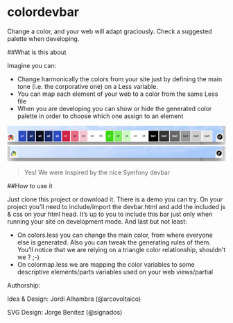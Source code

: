 # colordevbar
Change a color, and your web will adapt graciously. Check a suggested palette when developing.


##What is this about

Imagine you can:
- Change harmonically the colors from your site just by defining the main tone (i.e. the corporative one) on a Less variable.
- You can map each element of your web to a color from the same Less file
- When you are developing you can show or hide the generated color palette in order to choose which one assign to an element

![Active bar](/screen1.png)
![Minimized bar](/screen2.png)
> Yes! We were inspired by the nice Symfony devbar

##How to use it

Just clone this project or download it. There is a demo you can try.
On your project you’ll need to include/import the devbar.html and add the included js & css on your html head.
It’s up to you to include this bar just only when running your site on development mode.
And last but not least:
- On colors.less you can change the main color, from where everyone else is generated. Also you can tweak the generating rules of them. You’ll notice that we are relying on a triangle color relationship, shouldn’t we ? ;-)
- On colormap.less we are mapping the color variables to some descriptive elements/parts variables used on your web views/partial


Authorship:

Idea & Design: Jordi Alhambra (@arcovoltaico)

SVG Design: Jorge Benítez (@signados)
